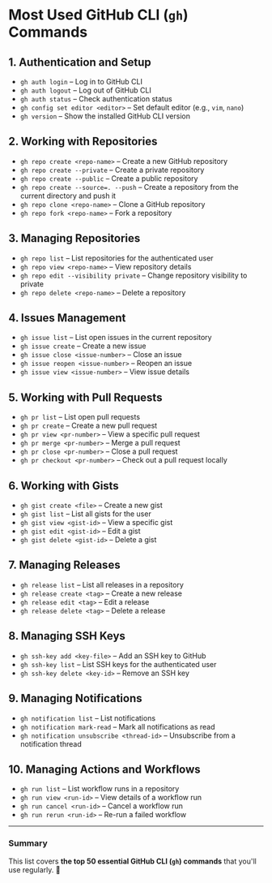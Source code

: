 # Most Used GitHub CLI (`gh`) Commands


## 1. Authentication and Setup
- `gh auth login` – Log in to GitHub CLI  
- `gh auth logout` – Log out of GitHub CLI  
- `gh auth status` – Check authentication status  
- `gh config set editor <editor>` – Set default editor (e.g., `vim`, `nano`)  
- `gh version` – Show the installed GitHub CLI version  

## 2. Working with Repositories
- `gh repo create <repo-name>` – Create a new GitHub repository  
- `gh repo create --private` – Create a private repository  
- `gh repo create --public` – Create a public repository  
- `gh repo create --source=. --push` – Create a repository from the current directory and push it  
- `gh repo clone <repo-name>` – Clone a GitHub repository  
- `gh repo fork <repo-name>` – Fork a repository  

## 3. Managing Repositories
- `gh repo list` – List repositories for the authenticated user  
- `gh repo view <repo-name>` – View repository details  
- `gh repo edit --visibility private` – Change repository visibility to private  
- `gh repo delete <repo-name>` – Delete a repository  

## 4. Issues Management
- `gh issue list` – List open issues in the current repository  
- `gh issue create` – Create a new issue  
- `gh issue close <issue-number>` – Close an issue  
- `gh issue reopen <issue-number>` – Reopen an issue  
- `gh issue view <issue-number>` – View issue details  

## 5. Working with Pull Requests
- `gh pr list` – List open pull requests  
- `gh pr create` – Create a new pull request  
- `gh pr view <pr-number>` – View a specific pull request  
- `gh pr merge <pr-number>` – Merge a pull request  
- `gh pr close <pr-number>` – Close a pull request  
- `gh pr checkout <pr-number>` – Check out a pull request locally  

## 6. Working with Gists
- `gh gist create <file>` – Create a new gist  
- `gh gist list` – List all gists for the user  
- `gh gist view <gist-id>` – View a specific gist  
- `gh gist edit <gist-id>` – Edit a gist  
- `gh gist delete <gist-id>` – Delete a gist  

## 7. Managing Releases
- `gh release list` – List all releases in a repository  
- `gh release create <tag>` – Create a new release  
- `gh release edit <tag>` – Edit a release  
- `gh release delete <tag>` – Delete a release  

## 8. Managing SSH Keys
- `gh ssh-key add <key-file>` – Add an SSH key to GitHub  
- `gh ssh-key list` – List SSH keys for the authenticated user  
- `gh ssh-key delete <key-id>` – Remove an SSH key  

## 9. Managing Notifications
- `gh notification list` – List notifications  
- `gh notification mark-read` – Mark all notifications as read  
- `gh notification unsubscribe <thread-id>` – Unsubscribe from a notification thread  

## 10. Managing Actions and Workflows
- `gh run list` – List workflow runs in a repository  
- `gh run view <run-id>` – View details of a workflow run  
- `gh run cancel <run-id>` – Cancel a workflow run  
- `gh run rerun <run-id>` – Re-run a failed workflow  

---

### **Summary**
This list covers **the top 50 essential GitHub CLI (`gh`) commands** that you'll use regularly. 🚀  